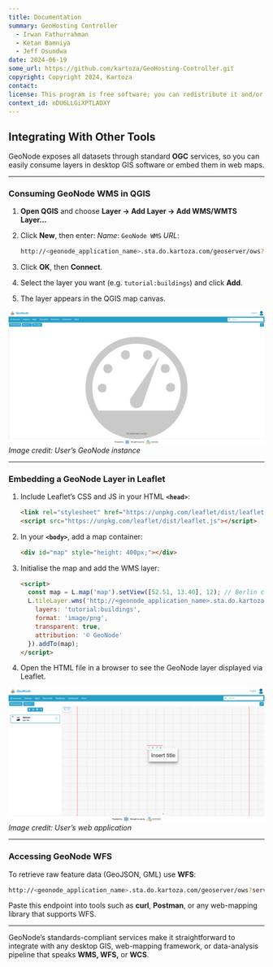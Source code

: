 ```yaml
---
title: Documentation
summary: GeoHosting Controller
  - Irwan Fathurrahman
  - Ketan Bamniya
  - Jeff Osundwa
date: 2024-06-19
some_url: https://github.com/kartoza/GeoHosting-Controller.git
copyright: Copyright 2024, Kartoza
contact:
license: This program is free software; you can redistribute it and/or modify it under the terms of the GNU Affero General Public License as published by the Free Software Foundation; either version 3 of the License, or (at your option) any later version.
context_id: nDU6LLGiXPTLADXY
---
```


## Integrating With Other Tools

GeoNode exposes all datasets through standard **OGC** services, so you can easily consume layers in desktop GIS software or embed them in web maps.

---

### Consuming GeoNode WMS in QGIS

1. **Open QGIS** and choose **Layer → Add Layer → Add WMS/WMTS Layer…**
2. Click **New**, then enter:
   *Name*: `GeoNode WMS`
   *URL*:

   ```bash
   http://<geonode_application_name>.sta.do.kartoza.com/geoserver/ows?service=WMS&version=1.3.0&request=GetCapabilities
   ```

3. Click **OK**, then **Connect**.
4. Select the layer you want (e.g. `tutorial:buildings`) and click **Add**.
5. The layer appears in the QGIS map canvas.

![QGIS Add WMS Layer](../img/geonode-img-37.png)
*Image credit: User’s GeoNode instance*

---

### Embedding a GeoNode Layer in Leaflet

1. Include Leaflet’s CSS and JS in your HTML **`<head>`**:

   ```html
   <link rel="stylesheet" href="https://unpkg.com/leaflet/dist/leaflet.css"/>
   <script src="https://unpkg.com/leaflet/dist/leaflet.js"></script>
   ```

2. In your **`<body>`**, add a map container:

   ```html
   <div id="map" style="height: 400px;"></div>
   ```

3. Initialise the map and add the WMS layer:

   ```html
   <script>
     const map = L.map('map').setView([52.51, 13.40], 12); // Berlin centre
     L.tileLayer.wms('http://<geonode_application_name>.sta.do.kartoza.com/geoserver/ows', {
       layers: 'tutorial:buildings',
       format: 'image/png',
       transparent: true,
       attribution: '© GeoNode'
     }).addTo(map);
   </script>
   ```

4. Open the HTML file in a browser to see the GeoNode layer displayed via Leaflet.

![Leaflet WMS Example](../img/geonode-img-38.png)
*Image credit: User’s web application*

---

### Accessing GeoNode WFS

To retrieve raw feature data (GeoJSON, GML) use **WFS**:

```bash
http://<geonode_application_name>.sta.do.kartoza.com/geoserver/ows?service=WFS&version=2.0.0&request=GetFeature&typeName=tutorial:buildings&outputFormat=application/json
```

Paste this endpoint into tools such as **curl**, **Postman**, or any web-mapping library that supports WFS.

---

GeoNode’s standards-compliant services make it straightforward to integrate with any desktop GIS, web-mapping framework, or data-analysis pipeline that speaks **WMS, WFS,** or **WCS**.
